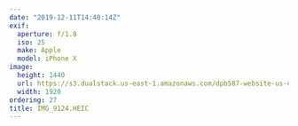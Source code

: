 ```yaml
---
date: "2019-12-11T14:40:14Z"
exif:
  aperture: f/1.8
  iso: 25
  make: Apple
  model: iPhone X
image:
  height: 1440
  url: https://s3.dualstack.us-east-1.amazonaws.com/dpb587-website-us-east-1/asset/gallery/2019-south-america/063533e3-6afd-469c-2c6a-49ac4913e6e2~1920.jpg
  width: 1920
ordering: 27
title: IMG_9124.HEIC
---
```

